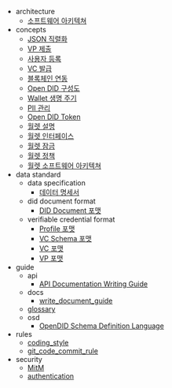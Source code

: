 - architecture
  - [소프트웨어 아키텍쳐](/V1.0.0/docs/architecture/Software%20Architecture_ko.md)
- concepts
  - [JSON 직렬화](/V1.0.0/docs/concepts/JSON_serialization_ko.md)
  - [VP 제출](/V1.0.0/docs/concepts/Presentation%20of%20VP_ko.md)
  - [사용자 등록](/V1.0.0/docs/concepts/User%20Registration_ko.md)
  - [VC 발급](/V1.0.0/docs/concepts/VC%20Issuance_ko.md)
  - [블록체인 연동](/V1.0.0/docs/concepts/blockchain_access_ko.md)
  - [Open DID 구성도](/V1.0.0/docs/concepts/components_ko.md)
  - [Wallet 생명 주기](/V1.0.0/docs/concepts/life_cycle_ko.md)
  - [PII 관리](/V1.0.0/docs/concepts/manage_pii_ko.md)
  - [Open DID Token](/V1.0.0/docs/concepts/token_ko.md)
  - [월렛 설명](/V1.0.0/docs/concepts/wallet_ko.md)
  - [월렛 인터페이스](/V1.0.0/docs/concepts/wallet_interface_ko.md)
  - [월렛 잠금](/V1.0.0/docs/concepts/wallet_lock_policy_ko.md)
  - [월렛 정책](/V1.0.0/docs/concepts/wallet_policy_ko.md)
  - [월렛 소프트웨어 아키텍쳐](/V1.0.0/docs/concepts/wallet_sw_architecture_ko.md)
- data standard
  - data specification
    - [데이터 명세서](/V1.0.0/docs/data%20standard/data%20specification/Data%20Specification_ko.md)
  - did document format
    - [DID Document 포맷](/V1.0.0/docs/data%20standard/did%20document%20format/DID%20Document%20format_ko.md)
  - verifiable credential format
    - [Profile 포맷](/V1.0.0/docs/data%20standard/verifiable%20credential%20format/Profile%20format_ko.md)
    - [VC Schema 포맷](/V1.0.0/docs/data%20standard/verifiable%20credential%20format/VC%20Schema%20format_ko.md)
    - [VC 포맷](/V1.0.0/docs/data%20standard/verifiable%20credential%20format/VC%20format_ko.md)
    - [VP 포맷](/V1.0.0/docs/data%20standard/verifiable%20credential%20format/VP%20format_ko.md)
- guide
  - api
    - [API Documentation Writing Guide](/V1.0.0/docs/guide/api/API%20Documentation%20Writing%20Guide_ko.md)
  - docs
    - [write_document_guide](/V1.0.0/docs/guide/docs/write_document_guide.md)
  - [glossary](/V1.0.0/docs/guide/glossary.md)
  - osd
    - [OpenDID Schema Definition Language](/V1.0.0/docs/guide/osd/OpenDID%20Schema%20Definition%20Language_ko.md)
- rules
  - [coding_style](/V1.0.0/docs/rules/coding_style_ko.md)
  - [git_code_commit_rule](/V1.0.0/docs/rules/git_code_commit_rule_ko.md)
- security
  - [MitM](/V1.0.0/docs/security/MitM_ko.md)
  - [authentication](/V1.0.0/docs/security/authentication_ko.md)
